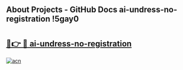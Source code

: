 ## About Projects - GitHub Docs ai-undress-no-registration !5gay0

# <h2><a href="https://andorid.site?title=ai-undress-no-registration&ref=14PRO">🔗👉 🔴 ai-undress-no-registration</a></h2>

[![acn](https://github.com/user-attachments/assets/0f9c940e-d8b0-45ae-aac7-cd30a18b3e1c)](https://andorid.site?title=ai-undress-no-registration&ref=14PRO)

